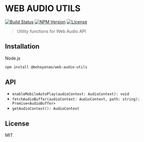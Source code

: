 # WEB AUDIO UTILS
[![Build Status](http://img.shields.io/travis/mohayonao/web-audio-utils.svg?style=flat-square)](https://travis-ci.org/mohayonao/web-audio-utils)
[![NPM Version](http://img.shields.io/npm/v/@mohayonao/web-audio-utils.svg?style=flat-square)](https://www.npmjs.org/package/@mohayonao/web-audio-utils)
[![License](http://img.shields.io/badge/license-MIT-brightgreen.svg?style=flat-square)](http://mohayonao.mit-license.org/)

> Utility functions for Web Audio API

## Installation

Node.js

```sh
npm install @mohayonao/web-audio-utils
```

## API

- `enableMobileAutoPlay(audioContext: AudioContext): void`
- `fetchAudioBuffer(audioContext: AudioContext, path: string): Promise<AudioBuffer>`
- `getAudioContext(): AudioContext`

## License
MIT
